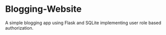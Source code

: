 # Blogging-Website
A simple blogging app using Flask and SQLite implementing user role based authorization.
